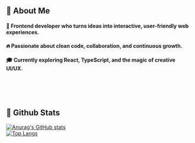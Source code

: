 

<!--
**BENNY-CHOI/BENNY-CHOI** is a ✨ _special_ ✨ repository because its `README.md` (this file) appears on your GitHub profile.

Here are some ideas to get you started:

- 🔭 I’m currently working on ...
- 🌱 I’m currently learning ...
- 👯 I’m looking to collaborate on ...
- 🤔 I’m looking for help with ...
- 💬 Ask me about ...
- 📫 How to reach me: ...
- 😄 Pronouns: ...
- ⚡ Fun fact: ...
-->

<div>
  <!--Body-->
  
  ## 👀 About Me
  #### :raising_hand: Frontend developer who turns ideas into interactive, user-friendly web experiences.<br/>
  #### :fire: Passionate about clean code, collaboration, and continuous growth.<br/>
  #### :mortar_board: Currently exploring React, TypeScript, and the magic of creative UI/UX.


  <br/>
  <br/>
  <br/>
  
  ## 🤔 Github Stats
  [![Anurag's GitHub stats](https://github-readme-stats.vercel.app/api?username=BENNY-CHOI)](https://github.com/anuraghazra/github-readme-stats)
  <br/>
  [![Top Langs](https://github-readme-stats.vercel.app/api/top-langs/?username=BENNY-CHOI)](https://github.com/anuraghazra/github-readme-stats)
  
</div>
